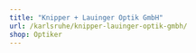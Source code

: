 ```yaml
---
title: "Knipper + Lauinger Optik GmbH"
url: /karlsruhe/knipper-lauinger-optik-gmbh/
shop: Optiker
---
```

